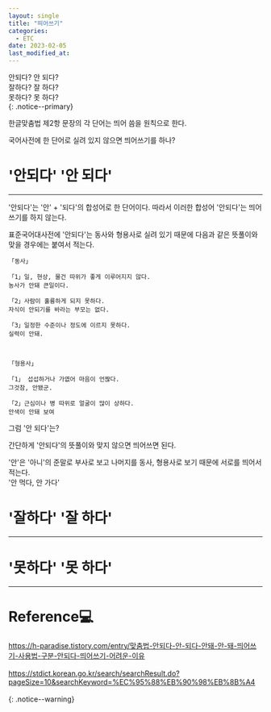 ```yaml
---
layout: single
title: "띄어쓰기"
categories:
  - ETC
date: 2023-02-05
last_modified_at:
---
```



안되다? 안 되다?<br>
잘하다? 잘 하다?<br>
못하다? 못 하다?<br>
{: .notice--primary}

한글맞춤법 제2항 문장의 각 단어는 띄어 씀을 원칙으로 한다. 

국어사전에 한 단어로 실려 있지 않으면 띄어쓰기를 하나?

# '안되다' '안 되다'

---

'안되다'는 '안' + '되다'의 합성어로 한 단어이다. 
따라서 이러한 합성어 '안되다'는 띄어쓰기를 하지 않는다. 

표준국어대사전에 '안되다'는 동사와 형용사로 실려 있기 때문에 다음과 같은 뜻풀이와 맞을 경우에는 붙여서 적는다.

    「동사」

    「1」일, 현상, 물건 따위가 좋게 이루어지지 않다.
    농사가 안돼 큰일이다. 

    「2」사람이 훌륭하게 되지 못하다. 
    자식이 안되기를 바라는 부모는 없다.

    「3」일정한 수준이나 정도에 이르지 못하다.
    실력이 안돼.

 

    「형용사」

    「1」 섭섭하거나 가엾어 마음이 언짢다. 
    그것참, 안됐군.

    「2」근심이나 병 따위로 얼굴이 많이 상하다. 
    안색이 안돼 보여 

그럼 '안 되다'는?

간단하게 '안되다'의 뜻풀이와 맞지 않으면 띄어쓰면 된다.

'안'은 '아니'의 준말로 부사로 보고 나머지를 동사, 형용사로 보기 때문에 서로를 띄어서 적는다.<br>
'안 먹다, 안 가다'

# '잘하다' '잘 하다'

---

# '못하다' '못 하다'

---


# Reference💻

<https://h-paradise.tistory.com/entry/맞춤법-안되다-안-되다-안돼-안-돼-띄어쓰기-사용법-구분-안되다-띄어쓰기-어려운-이유><br><br>
<https://stdict.korean.go.kr/search/searchResult.do?pageSize=10&searchKeyword=%EC%95%88%EB%90%98%EB%8B%A4><br><br>
{: .notice--warning}